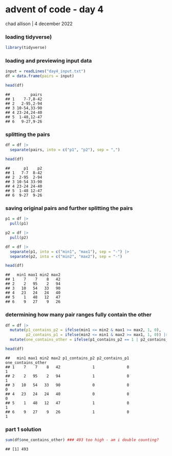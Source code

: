 advent of code - day 4
================
chad allison \| 4 december 2022

### loading tidyverse)

``` r
library(tidyverse)
```

### loading and previewing input data

``` r
input = readLines("day4_input.txt")
df = data.frame(pairs = input)

head(df)
```

    ##         pairs
    ## 1    7-7,8-42
    ## 2   2-95,2-94
    ## 3 10-54,33-90
    ## 4 23-24,24-40
    ## 5  1-48,12-47
    ## 6   9-27,9-26

### splitting the pairs

``` r
df = df |>
  separate(pairs, into = c("p1", "p2"), sep = ",")

head(df)
```

    ##      p1    p2
    ## 1   7-7  8-42
    ## 2  2-95  2-94
    ## 3 10-54 33-90
    ## 4 23-24 24-40
    ## 5  1-48 12-47
    ## 6  9-27  9-26

### saving original pairs and further splitting the pairs

``` r
p1 = df |>
  pull(p1)

p2 = df |>
  pull(p2)

df = df |>
  separate(p1, into = c("min1", "max1"), sep = "-") |>
  separate(p2, into = c("min2", "max2"), sep = "-")

head(df)
```

    ##   min1 max1 min2 max2
    ## 1    7    7    8   42
    ## 2    2   95    2   94
    ## 3   10   54   33   90
    ## 4   23   24   24   40
    ## 5    1   48   12   47
    ## 6    9   27    9   26

### determining how many pair ranges fully contain the other

``` r
df = df |>
  mutate(p1_contains_p2 = ifelse(min1 <= min2 & max1 >= max2, 1, 0),
         p2_contains_p1 = ifelse(min2 <= min1 & max2 >= max1, 1, 0)) |>
  mutate(one_contains_other = ifelse(p1_contains_p2 == 1 | p2_contains_p1 == 1, 1, 0))

head(df)
```

    ##   min1 max1 min2 max2 p1_contains_p2 p2_contains_p1 one_contains_other
    ## 1    7    7    8   42              1              0                  1
    ## 2    2   95    2   94              1              0                  1
    ## 3   10   54   33   90              0              0                  0
    ## 4   23   24   24   40              0              0                  0
    ## 5    1   48   12   47              1              0                  1
    ## 6    9   27    9   26              1              0                  1

### part 1 solution

``` r
sum(df$one_contains_other) ### 493 too high - am i double counting?
```

    ## [1] 493
